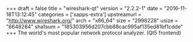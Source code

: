 +++
draft = false
title = "wireshark-qt"
version = "2.2.2-1"
date = "2016-11-18T13:12:45"
categories = ['xapps-extra']
upstreamurl = "http://www.wireshark.org/"
arch = "x86_64"
size = "2998228"
usize = "6648284"
sha1sum = "185303956d207cbb88cac995af135ed81bf1cdde"
+++
The world's most popular network protocol analyzer. (Qt5 frontend)